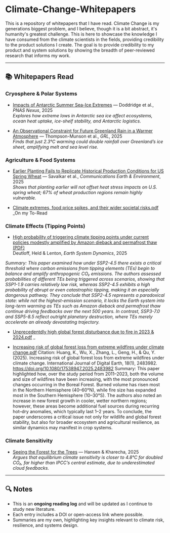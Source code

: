 # Climate-Change-Whitepapers
This is a repository of whitepapers that I have read. Climate Change is my generations biggest problem, and I believe, though it is a bit abstract, it's humanity's greatest challenge. This is here to showcase the knowledge I have consumed from the climate scientists in the fields, providing credibility to the product solutions I create.
The goal is to provide credibility to my product and system solutions by showing the breadth of peer-reviewed research that informs my work.

---

## 📚 Whitepapers Read

### Cryosphere & Polar Systems
- [Impacts of Antarctic Summer Sea-Ice Extremes](https://doi.org/10.1093/pnasnexus/pgaf164) — Doddridge et al., *PNAS Nexus*, 2025  
  _Explores how extreme lows in Antarctic sea ice affect ecosystems, ocean heat uptake, ice-shelf stability, and Antarctic logistics._

- [An Observational Constraint for Future Greenland Rain in a Warmer Atmosphere](https://doi.org/10.1029/2025GL114710) — Thompson-Munson et al., *GRL*, 2025  
  _Finds that just 2.3°C warming could double rainfall over Greenland’s ice sheet, amplifying melt and sea level rise._



### Agriculture & Food Systems
- [Earlier Planting Fails to Replicate Historical Production Conditions for US Spring Wheat](https://doi.org/10.1038/s43247-025-02716-0) — Savalkar et al., *Communications Earth & Environment*, 2025  
  _Shows that planting earlier will not offset heat stress impacts on U.S. spring wheat; 67% of wheat production regions remain highly vulnerable._

- [Climate extremes, food price spikes, and their wider societal risks.pdf](https://github.com/userattachments/files/22026067/Climate.extremes.food.price.spikes.and.their.wider.societal.risks.pdf)
  _On my To-Read 



### Climate Effects (Tipping Points)
- [High probability of triggering climate tipping points under current policies modestly amplified by Amazon dieback and permafrost thaw (PDF)](https://github.com/user-attachments/files/22027978/High.probability.of.triggering.climate.tipping.points.under.current.policies.modestly.amplified.by.Amazon.dieback.and.permafrost.thaw.pdf)  
Deutloff, Held & Lenton, *Earth System Dynamics*, 2025  

_Summary: This paper examined how under SSP2-4.5 there exists a critical threshold where carbon emissions from tipping elements (TEs) begin to balance and amplify anthropogenic CO₂ emissions. The authors assessed probabilities of different TEs being triggered across scenarios, showing that SSP1-1.9 carries relatively low risk, whereas SSP2-4.5 exhibits a high probability of abrupt or even catastrophic tipping, making it an especially dangerous pathway. They conclude that SSP2-4.5 represents a paradoxical state: while not the highest-emission scenario, it locks the Earth system into long-term warming as TEs such as Amazon dieback and permafrost thaw continue driving feedbacks over the next 500 years. In contrast, SSP3-7.0 and SSP5-8.5 reflect outright planetary destruction, where TEs merely accelerate an already devastating trajectory._



- [Unprecedentdly high global forest disturbance due to fire in 2023 & 2024.pdf](https://github.com/user-attachments/files/22026092/Unprecedentdly.high.global.forest.disturbance.due.to.fire.in.2023.2024.pdf)
  _

- [Increasing risk of global forest loss from extreme wildfires under climate change.pdf](https://github.com/user-attachments/files/22027581/Increasing.risk.of.global.forest.loss.from.extreme.wildfires.under.climate.change.pdf)
Citation: Huang, K., Wu, X., Zhang, L., Geng, H., & Qu, Y. (2025). Increasing risk of global forest loss from extreme wildfires under climate change. International Journal of Digital Earth, 18(1), 2483982. https://doi.org/10.1080/17538947.2025.2483982
Summary:
This paper highlighted how, over the study period from 2011–2023, both the volume and size of wildfires have been increasing, with the most pronounced changes occurring in the Boreal Forest. Burned volume has risen most in the Northern Hemisphere (40–60°N), while fire size has expanded most in the Southern Hemisphere (10–30°S). The authors also noted an increase in new forest growth in cooler, wetter northern regions; however, these areas become additional fuel sources during recurring hot–dry anomalies, which typically last 1–2 years. To conclude, the paper underscores a critical issue not only for wildlife and global forest stability, but also for broader ecosystem and agricultural resilience, as similar dynamics may manifest in crop systems.


### Climate Sensitivity
- [Seeing the Forest for the Trees](https://www.columbia.edu/~jeh1/mailings/2025/ForestTrees.06August2025.pdf) — Hansen & Kharecha, 2025  
  _Argues that equilibrium climate sensitivity is closer to 4.8°C for doubled CO₂, far higher than IPCC’s central estimate, due to underestimated cloud feedbacks._

---

## 🔍 Notes
- This is an **ongoing reading log** and will be updated as I continue to study new literature.  
- Each entry includes a DOI or open-access link where possible.  
- Summaries are my own, highlighting key insights relevant to climate risk, resilience, and systems design.

